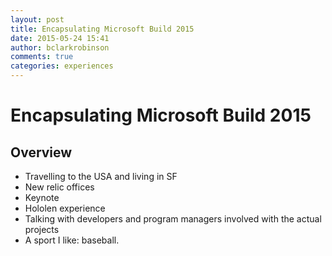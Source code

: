 ```yaml
---
layout: post
title: Encapsulating Microsoft Build 2015
date: 2015-05-24 15:41
author: bclarkrobinson
comments: true
categories: experiences
---
```

Encapsulating Microsoft Build 2015
==================================

## Overview

* Travelling to the USA and living in SF
* New relic offices
* Keynote
* Hololen experience
* Talking with developers and program managers involved with the actual projects
* A sport I like: baseball.
